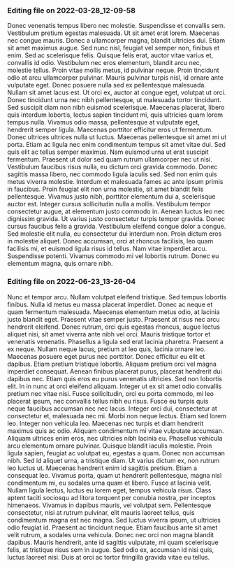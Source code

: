 

### Editing file on 2022-03-28_12-09-58

Donec venenatis tempus libero nec molestie. Suspendisse et convallis sem. Vestibulum pretium egestas malesuada. Ut sit amet erat lorem. Maecenas nec congue mauris. Donec a ullamcorper magna, blandit ultricies dui. Etiam sit amet maximus augue. Sed nunc nisl, feugiat vel semper non, finibus et enim. Sed ac scelerisque felis. Quisque felis erat, auctor vitae varius et, convallis id odio. Vestibulum nec eros elementum, blandit arcu nec, molestie tellus. Proin vitae mollis metus, id pulvinar neque. Proin tincidunt odio at arcu ullamcorper pulvinar. Mauris pulvinar turpis nisl, id ornare ante vulputate eget.
Donec posuere nulla sed ex pellentesque malesuada. Nullam sit amet lacus est. Ut orci ex, auctor at congue eget, volutpat ut orci. Donec tincidunt urna nec nibh pellentesque, ut malesuada tortor tincidunt. Sed suscipit diam non nibh euismod scelerisque. Maecenas placerat, libero quis interdum lobortis, lectus sapien tincidunt mi, quis ultricies quam lorem tempus nulla. Vivamus odio massa, pellentesque at vulputate eget, hendrerit semper ligula. Maecenas porttitor efficitur eros ut fermentum. Donec ultrices ultrices nulla ut luctus.
Maecenas pellentesque sit amet mi ut porta. Etiam ac ligula nec enim condimentum tempus sit amet vitae dui. Sed quis elit ac tellus semper maximus. Nam euismod urna ut erat suscipit fermentum. Praesent ut dolor sed quam rutrum ullamcorper nec ut nisi. Vestibulum faucibus risus nulla, eu dictum orci gravida commodo. Donec sagittis massa libero, nec commodo ligula iaculis sed. Sed non enim quis metus viverra molestie. Interdum et malesuada fames ac ante ipsum primis in faucibus. Proin feugiat elit non urna molestie, sit amet blandit felis pellentesque. Vivamus justo nibh, porttitor elementum dui a, scelerisque auctor est. Integer cursus sollicitudin nulla a mollis. Vestibulum tempor consectetur augue, at elementum justo commodo in. Aenean luctus leo nec dignissim gravida. Ut varius justo consectetur turpis tempor gravida.
Donec cursus faucibus felis a gravida. Vestibulum eleifend congue dolor a congue. Sed molestie elit nulla, eu consectetur dui interdum non. Proin dictum eros in molestie aliquet. Donec accumsan, orci at rhoncus facilisis, leo quam facilisis mi, et euismod ligula risus id tellus. Nam vitae imperdiet arcu. Suspendisse potenti. Vivamus commodo mi vel lobortis rutrum. Donec eu elementum magna, quis ornare nibh.




### Editing file on 2022-06-23_13-26-04

Nunc et tempor arcu. Nullam volutpat eleifend tristique. Sed tempus lobortis finibus. Nulla id metus eu massa placerat imperdiet. Donec ac neque et quam fermentum malesuada. Maecenas elementum metus odio, at lacinia justo blandit eget. Praesent vitae semper justo. Praesent at risus nec arcu hendrerit eleifend. Donec rutrum, orci quis egestas rhoncus, augue lectus aliquet nisi, sit amet viverra ante nibh vel orci. Mauris tristique tortor et venenatis venenatis. Phasellus a ligula sed erat lacinia pharetra. Praesent a ex neque. Nullam neque lacus, pretium at leo quis, lacinia ornare leo. Maecenas posuere eget purus nec porttitor.
Donec efficitur eu elit et dapibus. Etiam pretium tristique lobortis. Aliquam pretium orci vel magna imperdiet consequat. Aenean finibus placerat purus, placerat hendrerit dui dapibus nec. Etiam quis eros eu purus venenatis ultricies. Sed non lobortis elit. In in nunc at orci eleifend aliquam. Integer ut ex sit amet odio convallis pretium nec vitae nisi. Fusce sollicitudin, orci eu porta commodo, mi leo placerat ipsum, nec convallis tellus nibh eu risus. Fusce eu turpis quis neque faucibus accumsan nec nec lacus. Integer orci dui, consectetur at consectetur et, malesuada nec mi. Morbi non neque lectus. Etiam sed lorem leo. Integer non vehicula leo. Maecenas nec turpis et diam hendrerit maximus quis ac odio.
Aliquam condimentum mi vitae vulputate accumsan. Aliquam ultrices enim eros, nec ultricies nibh lacinia eu. Phasellus vehicula arcu elementum ornare pulvinar. Quisque blandit iaculis molestie. Proin ligula sapien, feugiat ac volutpat eu, egestas a quam. Donec non accumsan nibh. Sed id aliquet urna, a tristique diam. Ut varius dictum ex, non rutrum leo luctus ut. Maecenas hendrerit enim id sagittis pretium. Etiam a consequat leo. Vivamus porta, quam ut hendrerit pellentesque, magna nisl condimentum mi, eu sodales urna quam et libero. Fusce at lacinia velit. Nullam ligula lectus, luctus eu lorem eget, tempus vehicula risus. Class aptent taciti sociosqu ad litora torquent per conubia nostra, per inceptos himenaeos.
Vivamus in dapibus mauris, vel volutpat sem. Pellentesque consectetur, nisi at rutrum pulvinar, elit mauris laoreet tellus, quis condimentum magna est nec magna. Sed luctus viverra ipsum, ut ultricies odio feugiat id. Praesent ac tincidunt neque. Etiam faucibus ante sit amet velit rutrum, a sodales urna vehicula. Donec nec orci non magna blandit dapibus. Mauris hendrerit, ante id sagittis vulputate, mi quam scelerisque felis, at tristique risus sem in augue. Sed odio ex, accumsan id nisi quis, luctus laoreet nisi. Duis at orci ac tortor fringilla gravida vitae eu tellus.


